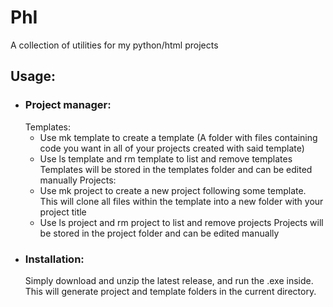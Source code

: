 # PhI
A collection of utilities for my python/html projects

## Usage:
-  ### Project manager:
   Templates: 
   - Use mk template to create a template (A folder with files containing code you want in all of your projects created with said template)
   - Use ls template and rm template to list and remove templates
   Templates will be stored in the templates folder and can be edited manually
   Projects:
   - Use mk project to create a new project following some template. This will clone all files within the template into a new folder with your project title
   - Use ls project and rm project to list and remove projects
   Projects will be stored in the project folder and can be edited manually
- ### Installation:
   Simply download and unzip the latest release, and run the .exe inside. This will generate project and template folders in the current directory.
